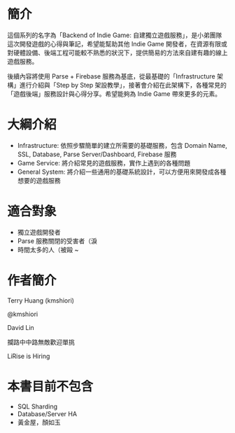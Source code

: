 # 簡介

這個系列的名字為「Backend of Indie Game: 自建獨立遊戲服務」，是小弟團隊這次開發遊戲的心得與筆記，希望能幫助其他 Indie Game 開發者，在資源有限或對硬體設備、後端工程可能較不熟悉的狀況下，提供簡易的方法來自建有趣的線上遊戲服務。

後續內容將使用 Parse + Firebase 服務為基底，從最基礎的「Infrastructure 架構」進行介紹與「Step by Step 架設教學」，接著會介紹在此架構下，各種常見的「遊戲後端」服務設計與心得分享。希望能夠為 Indie Game 帶來更多的元素。

# 大綱介紹

* Infrastructure: 依照步驟簡單的建立所需要的基礎服務，包含 Domain Name, SSL, Database, Parse Server/Dashboard,  Firebase 服務
* Game Service: 將介紹常見的遊戲服務，實作上遇到的各種問題
* General System: 將介紹一些通用的基礎系統設計，可以方便用來開發成各種想要的遊戲服務

# 適合對象

* 獨立遊戲開發者
* Parse 服務關閉的受害者（淚
* 時間太多的人（被毆 ~

# 作者簡介

Terry Huang \(kmshiori\)

@kmshiori

David Lin

攔路中中路無敵歡迎單挑

LiRise is Hiring

# 本書目前不包含

* SQL Sharding
* Database/Server HA
* 黃金屋，顏如玉



